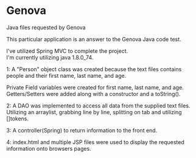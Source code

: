 # Genova
Java files requested by Genova

This particular application is an answer to the Genova Java code test.

I've utilized Spring MVC to complete the project.  
I'm currently utilizing java 1.8.0_74.


1: A "Person" object class was created because the text files contains people and their first name, last name, and age.

Private Field variables were created for first name, last name, and age.   Getters/Setters were added along with a constructor and a toString().

2: A DAO was implemented to access all data from the supplied text files.
Utilizing an arraylist, grabbing line by line, splitting on tab and utilizing []tokens.

3: A controller(Spring) to return information to the front end.

4: index.html and multiple JSP files were used to display the requested information onto  browsers pages. 

